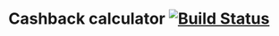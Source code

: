 # Cashback calculator [![Build Status](https://travis-ci.org/aygulmardanova/cashback.svg?branch=master)](https://travis-ci.org/aygulmardanova/cashback)